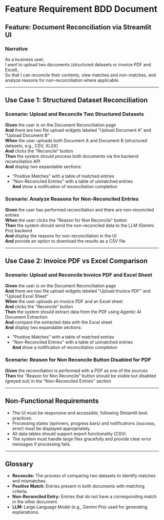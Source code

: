 # Feature Requirement BDD Document

## Feature: Document Reconciliation via Streamlit UI

### Narrative
As a business user,  
I want to upload two documents (structured datasets or invoice PDF and Excel),  
So that I can reconcile their contents, view matches and non-matches, and analyze reasons for non-reconciliation where applicable.

---

## Use Case 1: Structured Dataset Reconciliation

### Scenario: Upload and Reconcile Two Structured Datasets
**Given** the user is on the Document Reconciliation page  
**And** there are two file upload widgets labeled "Upload Document A" and "Upload Document B"  
**When** the user uploads both Document A and Document B (structured datasets, e.g., CSV, XLSX)  
**And** clicks the "Reconcile" button  
**Then** the system should process both documents via the backend reconciliation API  
**And** display two expandable sections:  
- "Positive Matches" with a table of matched entries  
- "Non-Reconciled Entries" with a table of unmatched entries  
**And** show a notification of reconciliation completion

### Scenario: Analyze Reasons for Non-Reconciled Entries
**Given** the user has performed reconciliation and there are non-reconciled entries  
**When** the user clicks the "Reason for Non Reconcile" button  
**Then** the system should send the non-reconciled data to the LLM (Gemini Pro) backend  
**And** display the reasons for non-reconciliation in the UI  
**And** provide an option to download the results as a CSV file

---

## Use Case 2: Invoice PDF vs Excel Comparison

### Scenario: Upload and Reconcile Invoice PDF and Excel Sheet
**Given** the user is on the Document Reconciliation page  
**And** there are two file upload widgets labeled "Upload Invoice PDF" and "Upload Excel Sheet"  
**When** the user uploads an invoice PDF and an Excel sheet  
**And** clicks the "Reconcile" button  
**Then** the system should extract data from the PDF using Agentic AI Document Extraction  
**And** compare the extracted data with the Excel sheet  
**And** display two expandable sections:  
- "Positive Matches" with a table of matched entries  
- "Non-Reconciled Entries" with a table of unmatched entries  
**And** show a notification of reconciliation completion

### Scenario: Reason for Non Reconcile Button Disabled for PDF
**Given** the reconciliation is performed with a PDF as one of the sources  
**Then** the "Reason for Non Reconcile" button should be visible but disabled (greyed out) in the "Non-Reconciled Entries" section

---

## Non-Functional Requirements

- The UI must be responsive and accessible, following Streamlit best practices.
- Processing states (spinners, progress bars) and notifications (success, error) must be displayed appropriately.
- All data tables should support export functionality (CSV).
- The system must handle large files gracefully and provide clear error messages if processing fails.

---

## Glossary

- **Reconcile:** The process of comparing two datasets to identify matches and mismatches.
- **Positive Match:** Entries present in both documents with matching criteria.
- **Non-Reconciled Entry:** Entries that do not have a corresponding match in the other document.
- **LLM:** Large Language Model (e.g., Gemini Pro) used for generating explanations.
